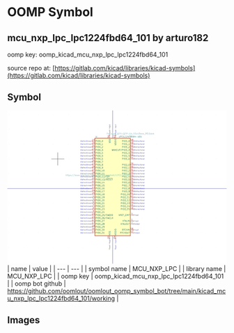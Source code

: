 # OOMP Symbol  
## mcu_nxp_lpc_lpc1224fbd64_101  by arturo182  
  
oomp key: oomp_kicad_mcu_nxp_lpc_lpc1224fbd64_101  
  
source repo at: [https://gitlab.com/kicad/libraries/kicad-symbols](https://gitlab.com/kicad/libraries/kicad-symbols)  
## Symbol  
  
[![working.png](working_600.png)](working.png)  
| name | value | 
| --- | --- | 
| symbol name | MCU_NXP_LPC | 
| library name | MCU_NXP_LPC | 
| oomp key | oomp_kicad_mcu_nxp_lpc_lpc1224fbd64_101 | 
| oomp bot github | https://github.com/oomlout/oomlout_oomp_symbol_bot/tree/main/kicad_mcu_nxp_lpc_lpc1224fbd64_101/working | 
## Images  
